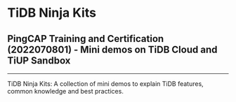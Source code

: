 # TiDB Ninja Kits
## PingCAP Training and Certification (2022070801) - Mini demos on TiDB Cloud and TiUP Sandbox
-----------------------
TiDB Ninja Kits: A collection of mini demos to explain TiDB features, common knowledge and best practices.
